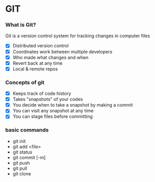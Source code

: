 # GIT
### What is Git?
Git is a version control system for tracking changes in computer files
* [x] Distributed version control
* [x] Coordinates work between multiple developers
* [x] Who made what changes and when
* [x] Revert back at any time
* [x] Local & remote repos

### Concepts of git
* [x] Keeps track of code history
* [x] Takes "snapshots" of your codes
* [x] You decide when to take a snapshot by making a commit
* [x] You can visit any snapshot at any time
* [x] You can stage files before committing

### basic commands
* git init
* git add \<file\>
* git status 
* git commit [-m]
* git push
* git pull
* git clone